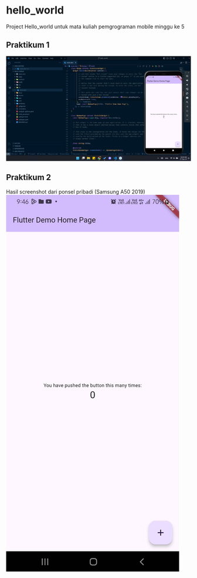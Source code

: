 # hello_world

Project Hello_world untuk mata kuliah pemgrograman mobile minggu ke 5

## Praktikum 1
![prak 1 brilyan](/praktikum1.png)

## Praktikum 2
Hasil screenshot dari ponsel pribadi (Samsung A50 2019)
![prak 2 brilyan](/praktikum2.jpeg)

